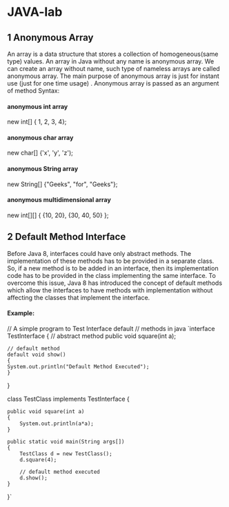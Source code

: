 # JAVA-lab
## 1 Anonymous Array
An array is a data structure that stores a collection of homogeneous(same type) values.
An array in Java without any name is anonymous array.
We can create an array without name, such type of nameless arrays are called anonymous array.
The main purpose of anonymous array is just for instant use (just for one time usage) .
Anonymous array is passed as an argument of method
Syntax:
#### anonymous int array 
new int[] { 1, 2, 3, 4};  

#### anonymous char array 
new char[] {'x', 'y', 'z'); 

#### anonymous String array
new String[] {"Geeks", "for", "Geeks"}; 

#### anonymous multidimensional array
new int[][] { {10, 20}, {30, 40, 50} };

## 2 Default Method Interface
Before Java 8, interfaces could have only abstract methods.
The implementation of these methods has to be provided in a separate class.
So, if a new method is to be added in an interface, then its implementation code has to be provided in the class implementing the same interface. 
To overcome this issue, Java 8 has introduced the concept of default methods which allow the interfaces to have methods with implementation without affecting the classes that implement the interface.
#### Example:
// A simple program to Test Interface default 
// methods in java 
`interface TestInterface 
{ 
	// abstract method 
	public void square(int a); 

	// default method 
	default void show() 
	{ 
	System.out.println("Default Method Executed"); 
	} 
} 

class TestClass implements TestInterface 
{ 
	
	public void square(int a) 
	{ 
		System.out.println(a*a); 
	} 

	public static void main(String args[]) 
	{ 
		TestClass d = new TestClass(); 
		d.square(4); 

		// default method executed 
		d.show(); 
	} 
}`
